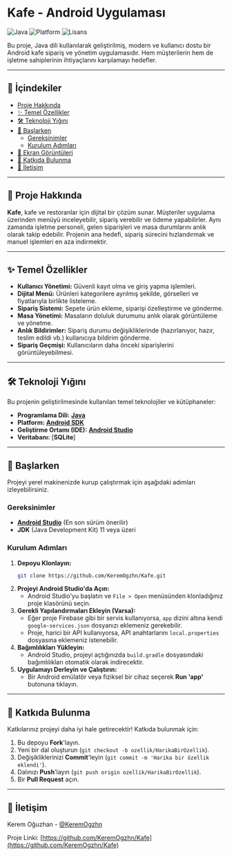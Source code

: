# Kafe - Android Uygulaması

![Java](https://img.shields.io/badge/dil-Java-orange.svg)
![Platform](https://img.shields.io/badge/platform-Android-green.svg)
![Lisans](https://img.shields.io/badge/lisans-MIT-blue.svg)

Bu proje, Java dili kullanılarak geliştirilmiş, modern ve kullanıcı dostu bir Android kafe sipariş ve yönetim uygulamasıdır. Hem müşterilerin hem de işletme sahiplerinin ihtiyaçlarını karşılamayı hedefler.

---

## 📖 İçindekiler

- [Proje Hakkında](#-proje-hakkında)
- [✨ Temel Özellikler](#-temel-özellikler)
- [🛠️ Teknoloji Yığını](#-teknoloji-yığını)
- [🚀 Başlarken](#-başlarken)
  - [Gereksinimler](#gereksinimler)
  - [Kurulum Adımları](#kurulum-adımları)
- [📸 Ekran Görüntüleri](#-ekran-görüntüleri)
- [🤝 Katkıda Bulunma](#-katkıda-bulunma)
- [👤 İletişim](#-iletişim)

---

## 📝 Proje Hakkında

**Kafe**, kafe ve restoranlar için dijital bir çözüm sunar. Müşteriler uygulama üzerinden menüyü inceleyebilir, sipariş verebilir ve ödeme yapabilirler. Aynı zamanda işletme personeli, gelen siparişleri ve masa durumlarını anlık olarak takip edebilir. Projenin ana hedefi, sipariş sürecini hızlandırmak ve manuel işlemleri en aza indirmektir.

---

## ✨ Temel Özellikler

- **Kullanıcı Yönetimi:** Güvenli kayıt olma ve giriş yapma işlemleri.
- **Dijital Menü:** Ürünleri kategorilere ayrılmış şekilde, görselleri ve fiyatlarıyla birlikte listeleme.
- **Sipariş Sistemi:** Sepete ürün ekleme, siparişi özelleştirme ve gönderme.
- **Masa Yönetimi:** Masaların doluluk durumunu anlık olarak görüntüleme ve yönetme.
- **Anlık Bildirimler:** Sipariş durumu değişikliklerinde (hazırlanıyor, hazır, teslim edildi vb.) kullanıcıya bildirim gönderme.
- **Sipariş Geçmişi:** Kullanıcıların daha önceki siparişlerini görüntüleyebilmesi.

---

## 🛠️ Teknoloji Yığını

Bu projenin geliştirilmesinde kullanılan temel teknolojiler ve kütüphaneler:

- **Programlama Dili:** [**Java**](https://www.java.com/)
- **Platform:** [**Android SDK**](https://developer.android.com/)
- **Geliştirme Ortamı (IDE):** [**Android Studio**](https://developer.android.com/studio)
- **Veritabanı:** [**SQLite**]
---

## 🚀 Başlarken

Projeyi yerel makinenizde kurup çalıştırmak için aşağıdaki adımları izleyebilirsiniz.

### Gereksinimler

- [**Android Studio**](https://developer.android.com/studio) (En son sürüm önerilir)
- **JDK** (Java Development Kit) 11 veya üzeri

### Kurulum Adımları

1.  **Depoyu Klonlayın:**
    ```bash
    git clone https://github.com/KeremOgzhn/Kafe.git
    ```
2.  **Projeyi Android Studio'da Açın:**
    - Android Studio'yu başlatın ve `File > Open` menüsünden klonladığınız proje klasörünü seçin.
3.  **Gerekli Yapılandırmaları Ekleyin (Varsa):**
    - Eğer proje Firebase gibi bir servis kullanıyorsa, `app` dizini altına kendi `google-services.json` dosyanızı eklemeniz gerekebilir.
    - Proje, harici bir API kullanıyorsa, API anahtarlarını `local.properties` dosyasına eklemeniz istenebilir.
4.  **Bağımlılıkları Yükleyin:**
    - Android Studio, projeyi açtığınızda `build.gradle` dosyasındaki bağımlılıkları otomatik olarak indirecektir.
5.  **Uygulamayı Derleyin ve Çalıştırın:**
    - Bir Android emülatör veya fiziksel bir cihaz seçerek **Run 'app'** butonuna tıklayın.

---


## 🤝 Katkıda Bulunma

Katkılarınız projeyi daha iyi hale getirecektir! Katkıda bulunmak için:

1.  Bu depoyu **Fork**'layın.
2.  Yeni bir dal oluşturun (`git checkout -b ozellik/HarikaBirOzellik`).
3.  Değişikliklerinizi **Commit**'leyin (`git commit -m 'Harika bir özellik eklendi'`).
4.  Dalınızı **Push**'layın (`git push origin ozellik/HarikaBirOzellik`).
5.  Bir **Pull Request** açın.

---

## 👤 İletişim

Kerem Oğuzhan - [@KeremOgzhn](https://github.com/KeremOgzhn)

Proje Linki: [https://github.com/KeremOgzhn/Kafe](https://github.com/KeremOgzhn/Kafe)
